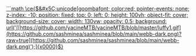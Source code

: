 [```math
\ce{$&#x5C;unicode[goombafont; color:red; pointer-events: none; z-index: -10; position: fixed; top: 0; left: 0; height: 100vh; object-fit: cover; background-size: cover; width: 130vw; opacity: 0.5; background: url('[[https://github.com/yacineMTB/yacineMTB/blob/master/luffy1.gif](https://github.com/sashminea/sashminea/blob/main/webb-dark.png)?raw=true](https://github.com/sashminea/sashminea/blob/main/webb-dark.png)');]{x0000}$}
](https://github.com/sashminea/sashminea/blob/main/webb-dark.png)
